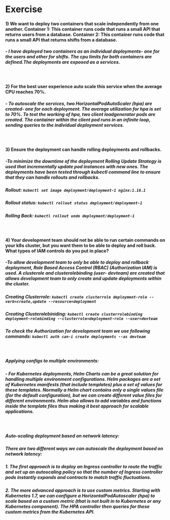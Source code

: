 # Exercise
#### 1) We want to deploy two containers that scale independently from one another. Container 1: This container runs code that runs a small API that returns users from a database. Container 2: This container runs code that runs a small API that returns shifts from a database.

##### - I have deployed two containers as an individual deployments- one for the users and other for shifts. The cpu limits for both containers are defined.The deployments are exposed as a services.
<br> 

#### 2) For the best user experience auto scale this service when the average CPU reaches 70%.
##### - To autoscale the services, two HorizontalPodAutoScaler (hpa) are created- one for each deployment. The average utilization for hpa is set to 70%. To test the working of hpa, two client loadgenerator pods are created. The container within the client pod runs in an infinite loop, sending queries to the individual deployment services. 
<br>

#### 3) Ensure the deployment can handle rolling deployments and rollbacks.
##### -To minimize the downtime of the deployment Rolling Update Strategy is used that incrementally update pod instances with new ones. The deployments have been tested through kubectl command line to ensure that they can handle rollouts and rollbacks. 
##### Rollout: `kubectl set image deployment/deployment-1 nginx:1.16.1`

##### Rollout status: `kubectl rollout status deployment/deployment-1`

##### Rolling Back: `kubectl rollout undo deployment/deployment-1`
<br>

#### 4) Your development team should not be able to run certain commands on your k8s cluster, but you want them to be able to deploy and roll back. What types of IAM controls do you put in place?
##### -To allow development team to only be able to deploy and rollback deployment, Role Based Access Control (RBAC) (Authorization IAM) is used. A clusterole and clusterolebinding (user- devteam) are created that allows development team to only create and update deployments within the cluster.
##### Creating Clusterrole: `kubectl create clusterrole deployment-role --verb=create,update --resource=deployment`

##### Creating Clusterolebiniding: `kubectl create clusterrolebinding deployment-rolebinding --clusterrole=deployment-role --user=devteam`

##### To check the Authorization for development team we use following commands: `kubectl auth can-i create deployments --as devteam`
<br>

##### **Applying configs to multiple environments:** 
##### - For Kubernetes deployments, Helm Charts can be a great solution for handling multiple environment configurations. Helm packages are a set of Kubernetes manifests (that include templates) plus a set of values for these templates. Normally a Helm chart contains only a single values file (for the default configuration), but we can create different value files for different environments. Helm also allows to add variables and functions inside the template files thus making it best approach for scalable applications.
<br>

##### **Auto-scaling deployment based on network latency:**
##### There are two different ways we can autoscale the deployment based on network latency:
##### 1. The first approach is to deploy an Ingress controller to route the traffic and set up an autoscaling policy so that the number of Ingress controller pods instantly expands and contracts to match traffic fluctuations.
##### 2. The more advanced approach is to use custom metrics. Starting with Kubernetes 1.7, we can configure a HorizontalPodAutoscaler (hpa) to scale based on a custom metric (that is not built in to Kubernetes or any Kubernetes component). The HPA controller then queries for these custom metrics from the Kubernetes API.
<br>






